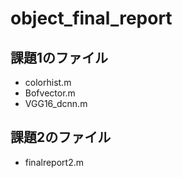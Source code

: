 # object_final_report

## 課題1のファイル
- colorhist.m
- Bofvector.m
- VGG16_dcnn.m

## 課題2のファイル
- finalreport2.m
